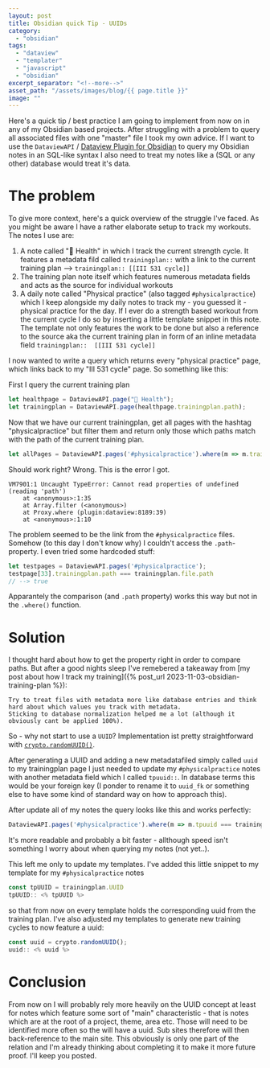 ```yaml
---
layout: post
title: Obsidian quick Tip - UUIDs
category:
  - "obsidian"
tags:
  - "dataview"
  - "templater"
  - "javascript"
  - "obsidian"
excerpt_separator: "<!--more-->"
asset_path: "/assets/images/blog/{{ page.title }}"
image: ""
---
```


Here's a quick tip / best practice I am going to implement from now on in any of my Obsidian based projects. After struggling with a problem to query all associated files with one "master" file I took my own advice. If I want to use the `DataviewAPI`  / [Dataview Plugin for Obsidian](https://github.com/blacksmithgu/obsidian-dataview) to query my Obsidian notes in an SQL-like syntax I also need to treat my notes like a (SQL or any other) database would treat it's data.

<!--more-->

# The problem

To give more context, here's a quick overview of the struggle I've faced.
As you might be aware I have a rather elaborate setup to track my workouts. The notes I use are:

1. A note called "🍏 Health" in which I track the current strength cycle. It features a metadata fild called `trainingplan::` with a link to the current training plan --> `trainingplan:: [[III 531 cycle]]`
2. The training plan note itself which features numerous metadata fields and acts as the source for individual workouts
3. A daily note called "Physical practice" (also tagged `#physicalpractice`) which I keep alongside my daily notes to track my - you guessed it - physical practice for the day. If I ever do a strength based workout from the current cycle I do so by inserting a little template snippet in this note. The template not only features the work to be done but also a reference to the source aka the current training plan in form of an inline metadata field `trainingplan::  [[III 531 cycle]]`  

I now wanted to write a query which returns every "physical practice" page, which links back to my "III 531 cycle" page. 
So something like this:

First I query the current training plan

```javascript
let healthpage = DataviewAPI.page("🍏 Health");
let trainingplan = DataviewAPI.page(healthpage.trainingplan.path);
```

Now that we have our current trainingplan, get all pages with the hashtag "physicalpractice" but filter them and return only those which paths match with the path of the current training plan.

```javascript
let allPages = DataviewAPI.pages('#physicalpractice').where(m => m.trainingplan.path === trainingplan.file.path);
```

Should work right? Wrong. This is the error I got. 
```
VM7901:1 Uncaught TypeError: Cannot read properties of undefined (reading 'path')
    at <anonymous>:1:35
    at Array.filter (<anonymous>)
    at Proxy.where (plugin:dataview:8189:39)
    at <anonymous>:1:10
```

The problem seemed to be the link from the `#physicalpractice` files. Somehow (to this day I don't know why) I couldn't access the `.path`-property.
I even tried some hardcoded stuff:

```javascript
let testpages = DataviewAPI.pages('#physicalpractice');
testpage[33].trainingplan.path === trainingplan.file.path
// --> true
```

Apparantely the comparison (and `.path` property) works this way but not in the `.where()` function. 

# Solution

I thought hard about how to get the property right in order to compare paths. But after a good nights sleep I've remebered a takeaway from [my post about how I track my training]({% post_url 2023-11-03-obsidian-training-plan %}):

```
Try to treat files with metadata more like database entries and think hard about which values you track with metadata. 
Sticking to database normalization helped me a lot (although it obviously cant be applied 100%).
```

So - why not start to use a `UUID`?
Implementation ist pretty straightforward with [`crypto.randomUUID()`](https://developer.mozilla.org/en-US/docs/Web/API/Crypto/randomUUID).

After generating a UUID and adding a new metadatafiled simply called `uuid` to my trainingplan page I just needed to update my `#physicalpractice` notes with another metadata field which I called `tpuuid::`. In database terms this would be your foreign key (I ponder to rename it to `uuid_fk` or something else to have some kind of standard way on how to approach this).

After update all of my notes the query looks like this and works perfectly:

```javascript
DataviewAPI.pages('#physicalpractice').where(m => m.tpuuid === trainingplan.tpuuid)
```

It's more readable and probably a bit faster - allthough speed isn't something I worry about when querying my notes (not yet..).

This left me only to update my templates.
I've added this little snippet to my template for my `#physicalpractice` notes

```javascript
const tpUUID = trainingplan.UUID
tpUUID:: <% tpUUID %>
```

so that from now on every template holds the corresponding uuid from the training plan.
I've also adjusted my templates to generate new training cycles to now feature a uuid:

```javascript
const uuid = crypto.randomUUID();
uuid:: <% uuid %>
```

# Conclusion

From now on I will probably rely more heavily on the UUID concept at least for notes which feature some sort of "main" characteristic - that is notes which are at the root of a project, theme, area etc. Those will need to be identified more often so the will have a uuid. Sub sites therefore will then back-reference to the main site. 
This obviously is only one part of the relation and I'm already thinking about completing it to make it more future proof.
I'll keep you posted.
